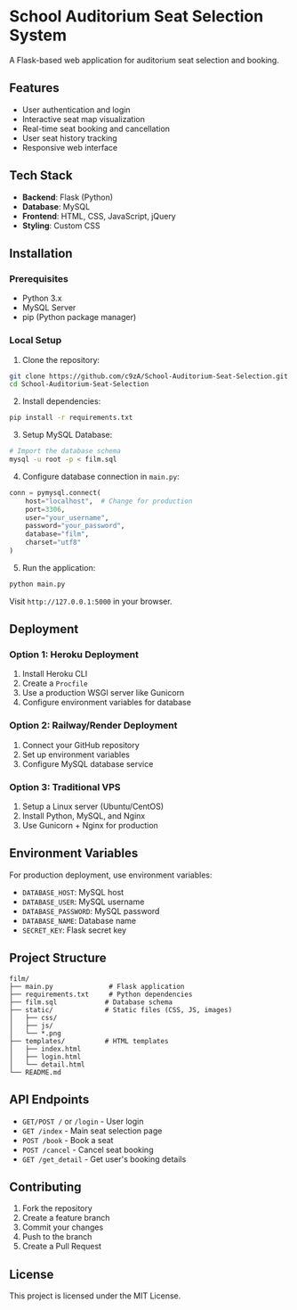 # School Auditorium Seat Selection System

A Flask-based web application for auditorium seat selection and booking.

## Features

- User authentication and login
- Interactive seat map visualization
- Real-time seat booking and cancellation
- User seat history tracking
- Responsive web interface

## Tech Stack

- **Backend**: Flask (Python)
- **Database**: MySQL
- **Frontend**: HTML, CSS, JavaScript, jQuery
- **Styling**: Custom CSS

## Installation

### Prerequisites

- Python 3.x
- MySQL Server
- pip (Python package manager)

### Local Setup

1. Clone the repository:
```bash
git clone https://github.com/c9zA/School-Auditorium-Seat-Selection.git
cd School-Auditorium-Seat-Selection
```

2. Install dependencies:
```bash
pip install -r requirements.txt
```

3. Setup MySQL Database:
```bash
# Import the database schema
mysql -u root -p < film.sql
```

4. Configure database connection in `main.py`:
```python
conn = pymysql.connect(
    host="localhost",  # Change for production
    port=3306,
    user="your_username",
    password="your_password",
    database="film",
    charset="utf8"
)
```

5. Run the application:
```bash
python main.py
```

Visit `http://127.0.0.1:5000` in your browser.

## Deployment

### Option 1: Heroku Deployment

1. Install Heroku CLI
2. Create a `Procfile`
3. Use a production WSGI server like Gunicorn
4. Configure environment variables for database

### Option 2: Railway/Render Deployment

1. Connect your GitHub repository
2. Set up environment variables
3. Configure MySQL database service

### Option 3: Traditional VPS

1. Setup a Linux server (Ubuntu/CentOS)
2. Install Python, MySQL, and Nginx
3. Use Gunicorn + Nginx for production

## Environment Variables

For production deployment, use environment variables:

- `DATABASE_HOST`: MySQL host
- `DATABASE_USER`: MySQL username  
- `DATABASE_PASSWORD`: MySQL password
- `DATABASE_NAME`: Database name
- `SECRET_KEY`: Flask secret key

## Project Structure

```
film/
├── main.py              # Flask application
├── requirements.txt     # Python dependencies
├── film.sql            # Database schema
├── static/             # Static files (CSS, JS, images)
│   ├── css/
│   ├── js/
│   └── *.png
├── templates/          # HTML templates
│   ├── index.html
│   ├── login.html
│   └── detail.html
└── README.md
```

## API Endpoints

- `GET/POST /` or `/login` - User login
- `GET /index` - Main seat selection page
- `POST /book` - Book a seat
- `POST /cancel` - Cancel seat booking
- `GET /get_detail` - Get user's booking details

## Contributing

1. Fork the repository
2. Create a feature branch
3. Commit your changes
4. Push to the branch
5. Create a Pull Request

## License

This project is licensed under the MIT License.